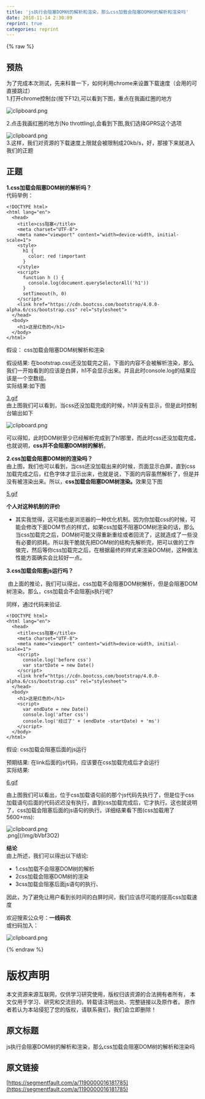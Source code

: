 ```yaml
---
title: 'js执行会阻塞DOM树的解析和渲染，那么css加载会阻塞DOM树的解析和渲染吗' 
date: 2018-11-14 2:30:09
reprint: true
categories: reprint
---
```


{% raw %}
<h2>&#x9884;&#x70ED;</h2><p>&#x4E3A;&#x4E86;&#x5B8C;&#x6210;&#x672C;&#x6B21;&#x6D4B;&#x8BD5;&#xFF0C;&#x5148;&#x6765;&#x79D1;&#x666E;&#x4E00;&#x4E0B;&#xFF0C;&#x5982;&#x4F55;&#x5229;&#x7528;chrome&#x6765;&#x8BBE;&#x7F6E;&#x4E0B;&#x8F7D;&#x901F;&#x5EA6;&#xFF08;&#x4F1A;&#x7528;&#x7684;&#x53EF;&#x76F4;&#x63A5;&#x8DF3;&#x8FC7;&#xFF09;<br>1.&#x6253;&#x5F00;chrome&#x63A7;&#x5236;&#x53F0;(&#x6309;&#x4E0B;F12),&#x53EF;&#x4EE5;&#x770B;&#x5230;&#x4E0B;&#x56FE;&#xFF0C;&#x91CD;&#x70B9;&#x5728;&#x6211;&#x753B;&#x7EA2;&#x5708;&#x7684;&#x5730;&#x65B9;</p><p><span class="img-wrap"><img data-src="/img/bVbf3Oy?w=721&amp;h=266" src="https://static.alili.tech/img/bVbf3Oy?w=721&amp;h=266" alt="clipboard.png" title="clipboard.png"></span></p><p>2.&#x70B9;&#x51FB;&#x6211;&#x753B;&#x7EA2;&#x5708;&#x7684;&#x5730;&#x65B9;(No throttling),&#x4F1A;&#x770B;&#x5230;&#x4E0B;&#x56FE;,&#x6211;&#x4EEC;&#x9009;&#x62E9;GPRS&#x8FD9;&#x4E2A;&#x9009;&#x9879;</p><p><span class="img-wrap"><img data-src="/img/bVbf3OA?w=869&amp;h=426" src="https://static.alili.tech/img/bVbf3OA?w=869&amp;h=426" alt="clipboard.png" title="clipboard.png"></span><br>3.&#x8FD9;&#x6837;&#xFF0C;&#x6211;&#x4EEC;&#x5BF9;&#x8D44;&#x6E90;&#x7684;&#x4E0B;&#x8F7D;&#x901F;&#x5EA6;&#x4E0A;&#x9650;&#x5C31;&#x4F1A;&#x88AB;&#x9650;&#x5236;&#x6210;20kb/s&#xFF0C;&#x597D;&#xFF0C;&#x90A3;&#x63A5;&#x4E0B;&#x6765;&#x5C31;&#x8FDB;&#x5165;&#x6211;&#x4EEC;&#x7684;&#x6B63;&#x9898;</p><h2>&#x6B63;&#x9898;</h2><p><strong>1.css&#x52A0;&#x8F7D;&#x4F1A;&#x963B;&#x585E;DOM&#x6811;&#x7684;&#x89E3;&#x6790;&#x5417;&#xFF1F;</strong><br>&#x4EE3;&#x7801;&#x4E3E;&#x4F8B;&#xFF1A;</p><pre><code>&lt;!DOCTYPE html&gt;
&lt;html lang=&quot;en&quot;&gt;
  &lt;head&gt;
    &lt;title&gt;css&#x963B;&#x585E;&lt;/title&gt;
    &lt;meta charset=&quot;UTF-8&quot;&gt;
    &lt;meta name=&quot;viewport&quot; content=&quot;width=device-width, initial-scale=1&quot;&gt;
    &lt;style&gt;
      h1 {
        color: red !important
      }
    &lt;/style&gt;
    &lt;script&gt;
      function h () {
        console.log(document.querySelectorAll(&apos;h1&apos;))
      }
      setTimeout(h, 0)
    &lt;/script&gt;
    &lt;link href=&quot;https://cdn.bootcss.com/bootstrap/4.0.0-alpha.6/css/bootstrap.css&quot; rel=&quot;stylesheet&quot;&gt;
  &lt;/head&gt;
  &lt;body&gt;
    &lt;h1&gt;&#x8FD9;&#x662F;&#x7EA2;&#x8272;&#x7684;&lt;/h1&gt;
  &lt;/body&gt;
&lt;/html&gt;</code></pre><p>&#x5047;&#x8BBE;&#xFF1A; css&#x52A0;&#x8F7D;&#x4F1A;&#x963B;&#x585E;DOM&#x6811;&#x89E3;&#x6790;&#x548C;&#x6E32;&#x67D3;</p><p>&#x5047;&#x8BBE;&#x7ED3;&#x679C;: &#x5728;bootstrap.css&#x8FD8;&#x6CA1;&#x52A0;&#x8F7D;&#x5B8C;&#x4E4B;&#x524D;&#xFF0C;&#x4E0B;&#x9762;&#x7684;&#x5185;&#x5BB9;&#x4E0D;&#x4F1A;&#x88AB;&#x89E3;&#x6790;&#x6E32;&#x67D3;&#xFF0C;&#x90A3;&#x4E48;&#x6211;&#x4EEC;&#x4E00;&#x5F00;&#x59CB;&#x770B;&#x5230;&#x7684;&#x5E94;&#x8BE5;&#x662F;&#x767D;&#x5C4F;&#xFF0C;h1&#x4E0D;&#x4F1A;&#x663E;&#x793A;&#x51FA;&#x6765;&#x3002;&#x5E76;&#x4E14;&#x6B64;&#x65F6;console.log&#x7684;&#x7ED3;&#x679C;&#x5E94;&#x8BE5;&#x662F;&#x4E00;&#x4E2A;&#x7A7A;&#x6570;&#x7EC4;&#x3002;<br>&#x5B9E;&#x9645;&#x7ED3;&#x679C;:&#x5982;&#x4E0B;&#x56FE;</p><p><a href="https://images2015.cnblogs.com/blog/993343/201707/993343-20170706155150409-142206220.gif" rel="nofollow noreferrer">3.gif</a><br>&#x7531;&#x4E0A;&#x56FE;&#x6211;&#x4EEC;&#x53EF;&#x4EE5;&#x770B;&#x5230;&#xFF0C;&#x5F53;css&#x8FD8;&#x6CA1;&#x52A0;&#x8F7D;&#x5B8C;&#x6210;&#x7684;&#x65F6;&#x5019;&#xFF0C;h1&#x5E76;&#x6CA1;&#x6709;&#x663E;&#x793A;&#xFF0C;&#x4F46;&#x662F;&#x6B64;&#x65F6;&#x63A7;&#x5236;&#x53F0;&#x8F93;&#x51FA;&#x5982;&#x4E0B;</p><p><span class="img-wrap"><img data-src="/img/bVbf3ON?w=635&amp;h=72" src="https://static.alili.tech/img/bVbf3ON?w=635&amp;h=72" alt="clipboard.png" title="clipboard.png"></span></p><p>&#x53EF;&#x4EE5;&#x5F97;&#x77E5;&#xFF0C;&#x6B64;&#x65F6;DOM&#x6811;&#x81F3;&#x5C11;&#x5DF2;&#x7ECF;&#x89E3;&#x6790;&#x5B8C;&#x6210;&#x5230;&#x4E86;h1&#x90A3;&#x91CC;&#xFF0C;&#x800C;&#x6B64;&#x65F6;css&#x8FD8;&#x6CA1;&#x52A0;&#x8F7D;&#x5B8C;&#x6210;&#xFF0C;&#x4E5F;&#x5C31;&#x8BF4;&#x660E;&#xFF0C;<strong>css&#x5E76;&#x4E0D;&#x4F1A;&#x963B;&#x585E;DOM&#x6811;&#x7684;&#x89E3;&#x6790;</strong>&#x3002;</p><p><strong>2.css&#x52A0;&#x8F7D;&#x4F1A;&#x963B;&#x585E;DOM&#x6811;&#x7684;&#x6E32;&#x67D3;&#x5417;&#xFF1F;</strong><br>&#x7531;&#x4E0A;&#x56FE;&#xFF0C;&#x6211;&#x4EEC;&#x4E5F;&#x53EF;&#x4EE5;&#x770B;&#x5230;&#xFF0C;&#x5F53;css&#x8FD8;&#x6CA1;&#x52A0;&#x8F7D;&#x51FA;&#x6765;&#x7684;&#x65F6;&#x5019;&#xFF0C;&#x9875;&#x9762;&#x663E;&#x793A;&#x767D;&#x5C4F;&#xFF0C;&#x76F4;&#x5230;css&#x52A0;&#x8F7D;&#x5B8C;&#x6210;&#x4E4B;&#x540E;&#xFF0C;&#x7EA2;&#x8272;&#x5B57;&#x4F53;&#x624D;&#x663E;&#x793A;&#x51FA;&#x6765;&#xFF0C;&#x4E5F;&#x5C31;&#x662F;&#x8BF4;&#xFF0C;&#x4E0B;&#x9762;&#x7684;&#x5185;&#x5BB9;&#x867D;&#x7136;&#x89E3;&#x6790;&#x4E86;&#xFF0C;&#x4F46;&#x662F;&#x5E76;&#x6CA1;&#x6709;&#x88AB;&#x6E32;&#x67D3;&#x51FA;&#x6765;&#x3002;&#x6240;&#x4EE5;&#xFF0C;<strong>css&#x52A0;&#x8F7D;&#x4F1A;&#x963B;&#x585E;DOM&#x6811;&#x6E32;&#x67D3;&#x3002;</strong>&#x6548;&#x679C;&#x89C1;&#x4E0B;&#x56FE;</p><p><a href="https://images2015.cnblogs.com/blog/993343/201707/993343-20170706155339894-924031517.gif" rel="nofollow noreferrer">5.gif</a></p><p><strong>&#x4E2A;&#x4EBA;&#x5BF9;&#x8FD9;&#x79CD;&#x673A;&#x5236;&#x7684;&#x8BC4;&#x4EF7;</strong></p><ul><li>&#x5176;&#x5B9E;&#x6211;&#x89C9;&#x5F97;&#xFF0C;&#x8FD9;&#x53EF;&#x80FD;&#x4E5F;&#x662F;&#x6D4F;&#x89C8;&#x5668;&#x7684;&#x4E00;&#x79CD;&#x4F18;&#x5316;&#x673A;&#x5236;&#x3002;&#x56E0;&#x4E3A;&#x4F60;&#x52A0;&#x8F7D;css&#x7684;&#x65F6;&#x5019;&#xFF0C;&#x53EF;&#x80FD;&#x4F1A;&#x4FEE;&#x6539;&#x4E0B;&#x9762;DOM&#x8282;&#x70B9;&#x7684;&#x6837;&#x5F0F;&#xFF0C;&#x5982;&#x679C;css&#x52A0;&#x8F7D;&#x4E0D;&#x963B;&#x585E;DOM&#x6811;&#x6E32;&#x67D3;&#x7684;&#x8BDD;&#xFF0C;&#x90A3;&#x4E48;&#x5F53;css&#x52A0;&#x8F7D;&#x5B8C;&#x4E4B;&#x540E;&#xFF0C;DOM&#x6811;&#x53EF;&#x80FD;&#x53C8;&#x5F97;&#x91CD;&#x65B0;&#x91CD;&#x7ED8;&#x6216;&#x8005;&#x56DE;&#x6D41;&#x4E86;&#xFF0C;&#x8FD9;&#x5C31;&#x9020;&#x6210;&#x4E86;&#x4E00;&#x4E9B;&#x6CA1;&#x6709;&#x5FC5;&#x8981;&#x7684;&#x635F;&#x8017;&#x3002;&#x6240;&#x4EE5;&#x6211;&#x5E72;&#x8106;&#x5C31;&#x5148;&#x628A;DOM&#x6811;&#x7684;&#x7ED3;&#x6784;&#x5148;&#x89E3;&#x6790;&#x5B8C;&#xFF0C;&#x628A;&#x53EF;&#x4EE5;&#x505A;&#x7684;&#x5DE5;&#x4F5C;&#x505A;&#x5B8C;&#xFF0C;&#x7136;&#x540E;&#x7B49;&#x4F60;css&#x52A0;&#x8F7D;&#x5B8C;&#x4E4B;&#x540E;&#xFF0C;&#x5728;&#x6839;&#x636E;&#x6700;&#x7EC8;&#x7684;&#x6837;&#x5F0F;&#x6765;&#x6E32;&#x67D3;DOM&#x6811;&#xFF0C;&#x8FD9;&#x79CD;&#x505A;&#x6CD5;&#x6027;&#x80FD;&#x65B9;&#x9762;&#x786E;&#x5B9E;&#x4F1A;&#x6BD4;&#x8F83;&#x597D;&#x4E00;&#x70B9;&#x3002;</li></ul><p><strong>3.css&#x52A0;&#x8F7D;&#x4F1A;&#x963B;&#x585E;js&#x8FD0;&#x884C;&#x5417;&#xFF1F;</strong></p><p>&#x200B; &#x7531;&#x4E0A;&#x9762;&#x7684;&#x63A8;&#x8BBA;&#xFF0C;&#x6211;&#x4EEC;&#x53EF;&#x4EE5;&#x5F97;&#x51FA;&#xFF0C;css&#x52A0;&#x8F7D;&#x4E0D;&#x4F1A;&#x963B;&#x585E;DOM&#x6811;&#x89E3;&#x6790;&#xFF0C;&#x4F46;&#x662F;&#x4F1A;&#x963B;&#x585E;DOM&#x6811;&#x6E32;&#x67D3;&#x3002;&#x90A3;&#x4E48;&#xFF0C;css&#x52A0;&#x8F7D;&#x4F1A;&#x4E0D;&#x4F1A;&#x963B;&#x585E;js&#x6267;&#x884C;&#x5462;?</p><p>&#x540C;&#x6837;&#xFF0C;&#x901A;&#x8FC7;&#x4EE3;&#x7801;&#x6765;&#x9A8C;&#x8BC1;.</p><pre><code>&lt;!DOCTYPE html&gt;
&lt;html lang=&quot;en&quot;&gt;
  &lt;head&gt;
    &lt;title&gt;css&#x963B;&#x585E;&lt;/title&gt;
    &lt;meta charset=&quot;UTF-8&quot;&gt;
    &lt;meta name=&quot;viewport&quot; content=&quot;width=device-width, initial-scale=1&quot;&gt;
    &lt;script&gt;
      console.log(&apos;before css&apos;)
      var startDate = new Date()
    &lt;/script&gt;
    &lt;link href=&quot;https://cdn.bootcss.com/bootstrap/4.0.0-alpha.6/css/bootstrap.css&quot; rel=&quot;stylesheet&quot;&gt;
  &lt;/head&gt;
  &lt;body&gt;
    &lt;h1&gt;&#x8FD9;&#x662F;&#x7EA2;&#x8272;&#x7684;&lt;/h1&gt;
    &lt;script&gt;
      var endDate = new Date()
      console.log(&apos;after css&apos;)
      console.log(&apos;&#x7ECF;&#x8FC7;&#x4E86;&apos; + (endDate -startDate) + &apos;ms&apos;)
    &lt;/script&gt;
  &lt;/body&gt;
&lt;/html&gt;</code></pre><p>&#x5047;&#x8BBE;: css&#x52A0;&#x8F7D;&#x4F1A;&#x963B;&#x585E;&#x540E;&#x9762;&#x7684;js&#x8FD0;&#x884C;</p><p>&#x9884;&#x671F;&#x7ED3;&#x679C;: &#x5728;link&#x540E;&#x9762;&#x7684;js&#x4EE3;&#x7801;&#xFF0C;&#x5E94;&#x8BE5;&#x8981;&#x5728;css&#x52A0;&#x8F7D;&#x5B8C;&#x6210;&#x540E;&#x624D;&#x4F1A;&#x8FD0;&#x884C;<br>&#x5B9E;&#x9645;&#x7ED3;&#x679C;:</p><p><a href="https://images2015.cnblogs.com/blog/993343/201707/993343-20170706155406487-347515221.gif" rel="nofollow noreferrer">6.gif</a></p><p>&#x7531;&#x4E0A;&#x56FE;&#x6211;&#x4EEC;&#x53EF;&#x4EE5;&#x770B;&#x51FA;&#xFF0C;&#x4F4D;&#x4E8E;css&#x52A0;&#x8F7D;&#x8BED;&#x53E5;&#x524D;&#x7684;&#x90A3;&#x4E2A;js&#x4EE3;&#x7801;&#x5148;&#x6267;&#x884C;&#x4E86;&#xFF0C;&#x4F46;&#x662F;&#x4F4D;&#x4E8E;css&#x52A0;&#x8F7D;&#x8BED;&#x53E5;&#x540E;&#x9762;&#x7684;&#x4EE3;&#x7801;&#x8FDF;&#x8FDF;&#x6CA1;&#x6709;&#x6267;&#x884C;&#xFF0C;&#x76F4;&#x5230;css&#x52A0;&#x8F7D;&#x5B8C;&#x6210;&#x540E;&#xFF0C;&#x5B83;&#x624D;&#x6267;&#x884C;&#x3002;&#x8FD9;&#x4E5F;&#x5C31;&#x8BF4;&#x660E;&#x4E86;&#xFF0C;css&#x52A0;&#x8F7D;&#x4F1A;&#x963B;&#x585E;&#x540E;&#x9762;&#x7684;js&#x8BED;&#x53E5;&#x7684;&#x6267;&#x884C;&#x3002;&#x8BE6;&#x7EC6;&#x7ED3;&#x679C;&#x770B;&#x4E0B;&#x56FE;(css&#x52A0;&#x8F7D;&#x7528;&#x4E86;5600+ms):</p><p><span class="img-wrap"><img data-src="/img/bVbf3O2?w=705&amp;h=152" src="https://static.alili.tech/img/bVbf3O2?w=705&amp;h=152" alt="clipboard.png" title="clipboard.png"></span><br>.png](/img/bVbf3O2)</p><p><strong>&#x7ED3;&#x8BBA;</strong><br>&#x7531;&#x4E0A;&#x6240;&#x8FF0;&#xFF0C;&#x6211;&#x4EEC;&#x53EF;&#x4EE5;&#x5F97;&#x51FA;&#x4EE5;&#x4E0B;&#x7ED3;&#x8BBA;:</p><ul><li>1.css&#x52A0;&#x8F7D;&#x4E0D;&#x4F1A;&#x963B;&#x585E;DOM&#x6811;&#x7684;&#x89E3;&#x6790;</li><li>2css&#x52A0;&#x8F7D;&#x4F1A;&#x963B;&#x585E;DOM&#x6811;&#x7684;&#x6E32;&#x67D3;</li><li>3css&#x52A0;&#x8F7D;&#x4F1A;&#x963B;&#x585E;&#x540E;&#x9762;js&#x8BED;&#x53E5;&#x7684;&#x6267;&#x884C;&#x3001;</li></ul><p>&#x56E0;&#x6B64;&#xFF0C;&#x4E3A;&#x4E86;&#x907F;&#x514D;&#x8BA9;&#x7528;&#x6237;&#x770B;&#x5230;&#x957F;&#x65F6;&#x95F4;&#x7684;&#x767D;&#x5C4F;&#x65F6;&#x95F4;&#xFF0C;&#x6211;&#x4EEC;&#x5E94;&#x8BE5;&#x5C3D;&#x53EF;&#x80FD;&#x7684;&#x63D0;&#x9AD8;css&#x52A0;&#x8F7D;&#x901F;&#x5EA6;</p><p>&#x6B22;&#x8FCE;&#x641C;&#x7D22;&#x516C;&#x4F17;&#x53F7;&#xFF1A;<strong>&#x4E00;&#x7EBF;&#x7801;&#x519C;</strong><br>&#x6216;&#x626B;&#x7801;&#x52A0;&#x5165;&#xFF1A;</p><p><span class="img-wrap"><img data-src="/img/bVbf4bC?w=258&amp;h=258" src="https://static.alili.tech/img/bVbf4bC?w=258&amp;h=258" alt="clipboard.png" title="clipboard.png"></span></p>
{% endraw %}

# 版权声明
本文资源来源互联网，仅供学习研究使用，版权归该资源的合法拥有者所有，
本文仅用于学习、研究和交流目的。转载请注明出处、完整链接以及原作者。
原作者若认为本站侵犯了您的版权，请联系我们，我们会立即删除！

## 原文标题
js执行会阻塞DOM树的解析和渲染，那么css加载会阻塞DOM树的解析和渲染吗

## 原文链接
[https://segmentfault.com/a/1190000016181785](https://segmentfault.com/a/1190000016181785)

